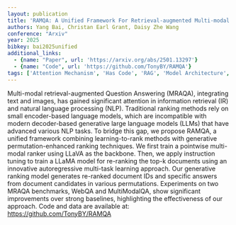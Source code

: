 ```yaml
---
layout: publication
title: 'RAMQA: A Unified Framework For Retrieval-augmented Multi-modal Question Answering'
authors: Yang Bai, Christan Earl Grant, Daisy Zhe Wang
conference: "Arxiv"
year: 2025
bibkey: bai2025unified
additional_links:
  - {name: "Paper", url: 'https://arxiv.org/abs/2501.13297'}
  - {name: "Code", url: 'https://github.com/TonyBY/RAMQA'}
tags: ['Attention Mechanism', 'Has Code', 'RAG', 'Model Architecture', 'Tools', 'GPT', 'Applications', 'Multimodal Models', 'Pretraining Methods']
---
```

Multi-modal retrieval-augmented Question Answering (MRAQA), integrating text
and images, has gained significant attention in information retrieval (IR) and
natural language processing (NLP). Traditional ranking methods rely on small
encoder-based language models, which are incompatible with modern decoder-based
generative large language models (LLMs) that have advanced various NLP tasks.
To bridge this gap, we propose RAMQA, a unified framework combining
learning-to-rank methods with generative permutation-enhanced ranking
techniques. We first train a pointwise multi-modal ranker using LLaVA as the
backbone. Then, we apply instruction tuning to train a LLaMA model for
re-ranking the top-k documents using an innovative autoregressive multi-task
learning approach. Our generative ranking model generates re-ranked document
IDs and specific answers from document candidates in various permutations.
Experiments on two MRAQA benchmarks, WebQA and MultiModalQA, show significant
improvements over strong baselines, highlighting the effectiveness of our
approach. Code and data are available at: https://github.com/TonyBY/RAMQA
